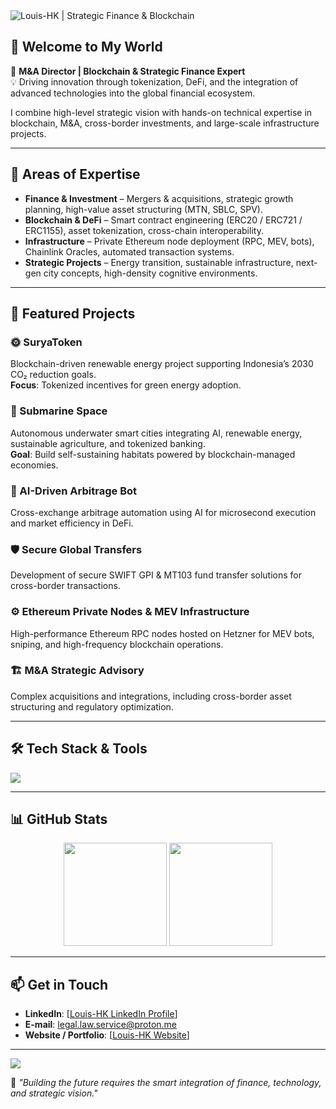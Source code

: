 <!-- Banner -->
<img src="https://capsule-render.vercel.app/api?type=waving&color=0:2e026d,100:ffb300&height=230&section=header&text=Louis-HK%20%7C%20Strategic%20Finance%20%26%20Blockchain&fontSize=32&fontColor=ffffff" alt="Louis-HK | Strategic Finance & Blockchain"/>


## 👋 Welcome to My World

🎯 **M&A Director | Blockchain & Strategic Finance Expert**  
💡 Driving innovation through tokenization, DeFi, and the integration of advanced technologies into the global financial ecosystem.  

I combine high-level strategic vision with hands-on technical expertise in blockchain, M&A, cross-border investments, and large-scale infrastructure projects.

---

## 🚀 Areas of Expertise
- **Finance & Investment** – Mergers & acquisitions, strategic growth planning, high-value asset structuring (MTN, SBLC, SPV).  
- **Blockchain & DeFi** – Smart contract engineering (ERC20 / ERC721 / ERC1155), asset tokenization, cross-chain interoperability.  
- **Infrastructure** – Private Ethereum node deployment (RPC, MEV, bots), Chainlink Oracles, automated transaction systems.  
- **Strategic Projects** – Energy transition, sustainable infrastructure, next-gen city concepts, high-density cognitive environments.

---

## 📌 Featured Projects

### 🌞 SuryaToken  
Blockchain-driven renewable energy project supporting Indonesia’s 2030 CO₂ reduction goals.  
**Focus**: Tokenized incentives for green energy adoption.  

### 🌊 Submarine Space  
Autonomous underwater smart cities integrating AI, renewable energy, sustainable agriculture, and tokenized banking.  
**Goal**: Build self-sustaining habitats powered by blockchain-managed economies.  

### 🤖 AI-Driven Arbitrage Bot  
Cross-exchange arbitrage automation using AI for microsecond execution and market efficiency in DeFi.  

### 🛡️ Secure Global Transfers  
Development of secure SWIFT GPI & MT103 fund transfer solutions for cross-border transactions.  

### ⚙️ Ethereum Private Nodes & MEV Infrastructure  
High-performance Ethereum RPC nodes hosted on Hetzner for MEV bots, sniping, and high-frequency blockchain operations.  

### 🏗️ M&A Strategic Advisory  
Complex acquisitions and integrations, including cross-border asset structuring and regulatory optimization.

---

## 🛠️ Tech Stack & Tools
<p align="left">
  <img src="https://skillicons.dev/icons?i=solidity,python,javascript,nodejs,docker,linux,git,github,ethereum,polygon,html,css,vscode" />
</p>

---

## 📊 GitHub Stats
<p align="center">
  <img src="https://github-readme-stats.vercel.app/api?username=Louis-HK&show_icons=true&theme=radical" height="165"/>
  <img src="https://github-readme-stats.vercel.app/api/top-langs/?username=Louis-HK&layout=compact&theme=radical" height="165"/>
</p>

---


## 📫 Get in Touch
- **LinkedIn**: [[Louis-HK LinkedIn Profile](https://www.linkedin.com/in/louis-legal/)]
- **E-mail**: legal.law.service@proton.me  
- **Website / Portfolio**: [[Louis-HK Website](https://asiahlegaljaya.com/)]

---

<!-- Footer -->
<img src="https://capsule-render.vercel.app/api?type=waving&color=0:ffb300,100:2e026d&height=120&section=footer"/>

💬 _"Building the future requires the smart integration of finance, technology, and strategic vision."_
